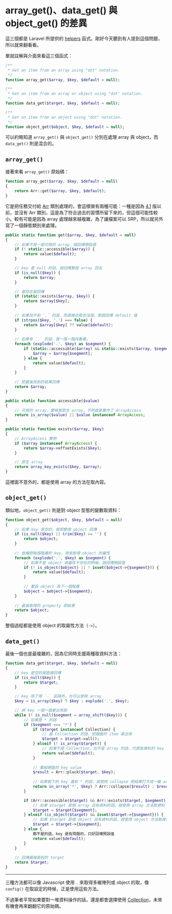 # array_get()、data_get() 與 object_get() 的差異

這三個都是 Laravel 所提供的 [helpers][] 函式。剛好今天聽到有人提到這個問題，所以就來翻看看。

單就註解與介面來看這三個函式：

```php
/**
 * Get an item from an array using "dot" notation.
 */
function array_get($array, $key, $default = null);

/**
 * Get an item from an array or object using "dot" notation.
 */
function data_get($target, $key, $default = null);

/**
 * Get an item from an object using "dot" notation.
 */
function object_get($object, $key, $default = null);
```

可以約略知道 `array_get()` 與 `object_get()` 分別在處理 array 與 object，而 `data_get()` 則是混合的。

## `array_get()`

接著來看 `array_get()` 原始碼：

```php
function array_get($array, $key, $default = null)
{
    return Arr::get($array, $key, $default);
}
```

它是把任務交付給 [Arr][] 類別處理的，會這樣做有兩種可能：一種是因為 [4.1](https://github.com/laravel/framework/blob/4.1/src/Illuminate/Support/helpers.php) 版以前，並沒有 Arr 類別，這是為了符合過去的習慣所留下來的，但這個可能性較小。較有可能是因為 array 處理越來越複雜，為了讓檔案可以 SRP，所以就另外寫了一個靜態類別來處理。

```php
public static function get($array, $key, $default = null)
{
    // 如果不是一個可用的 array，就回傳預設值
    if (! static::accessible($array)) {
        return value($default);
    }

    // key 是 null 的話，就回傳整個 array 回去
    if (is_null($key)) {
        return $array;
    }

    // 當存在就回傳
    if (static::exists($array, $key)) {
        return $array[$key];
    }
    
    // 如果找不到 `.` 的話，而直接存取也沒值，那就回傳 default 值
    if (strpos($key, '.') === false) {
        return $array[$key] ?? value($default);
    }
    
    // 如果有 `.` 的話，就一階一階找看看。
    foreach (explode('.', $key) as $segment) {
        if (static::accessible($array) && static::exists($array, $segment)) {
            $array = $array[$segment];
        } else {
            return value($default);
        }
    }
    
    // 把最後找到的結果回傳
    return $array;
}

public static function accessible($value)
{
    // 可用的 array，要嘛是原生 array，不然就是實作了 ArrayAccess
    return is_array($value) || $value instanceof ArrayAccess;
}

public static function exists($array, $key)
{
    // ArrayAccess 實例
    if ($array instanceof ArrayAccess) {
        return $array->offsetExists($key);
    }

    // 原生 array
    return array_key_exists($key, $array);
}
```

這裡面不意外的，都是使用 array 的方法在取內容。

## `object_get()`

類似地，`object_get()` 則是對 object 型態的變數取資料：

```php
function object_get($object, $key, $default = null)
{
    // 如果 key 是空的，就把整個 object 回傳
    if (is_null($key) || trim($key) == '') {
        return $object;
    }
    
    // 依續把每個階層的 key，用來取得 object 的屬性
    foreach (explode('.', $key) as $segment) {
        // 如果不是 object 或屬性不存在的時候，就回傳預設值
        if (! is_object($object) || ! isset($object->{$segment})) {
            return value($default);
        }
        
        // 重設 object 為下一個階層
        $object = $object->{$segment};
    }
    
    // 最後取得的 property 即結果
    return $object;
}
```

整個過程都是使用 object 的取屬性方法（`->`）。

## `data_get()`

最後一個也是最複雜的，因為它同時支援兩種取資料方法：

```php
function data_get($target, $key, $default = null)
{
    // key 是空的就直接回傳
    if (is_null($key)) {
        return $target;
    }

    // key 除了用 `.` 區隔外，也可以使用 array
    $key = is_array($key) ? $key : explode('.', $key);

    // 將 key 一個一個拿出來跑 
    while (! is_null($segment = array_shift($key))) {
        // 如果是 * 的話
        if ($segment === '*') {
            if ($target instanceof Collection) {
                // 是 Collection 的話，把裡面的 item 拿出來
                $target = $target->all();
            } elseif (! is_array($target)) {
                // 如果不是 Collection，也不是 array 的話，代表取資料的 key 有問題，直接回預設值
                return value($default);
            }
            
            // 重組裡面的 key value
            $result = Arr::pluck($target, $key);
            
            // 如果剩下的 key 還有 * 的話，就使用 collapse 把結果打平成一維 array，如果沒有 * 的話就直接回傳
            return in_array('*', $key) ? Arr::collapse($result) : $result;
        }

        if (Arr::accessible($target) && Arr::exists($target, $segment)) {
            // 如果 $target 是個 array 且有資料的話，就使用 array 方法取資料
            $target = $target[$segment];
        } elseif (is_object($target) && isset($target->{$segment})) {
            // 如果 $target 是個 object 且有資料的話，就使用 object 方法取資料
            $target = $target->{$segment};
        } else {
            都不是的話，key 是有問題的，只好回傳預設值
            return value($default);
        }
    }
    
    // 回傳最後取到的 target
    return $target;
}
```

---

三種方法都可以像 Javascript 使用 `.` 來取得多維陣列或 object 的取，像 `config()` 在取設定的時候，正是使用這些方法。

不過筆者平常如果要對一堆資料操作的話，還是都會選擇使用 [Collection][]，未來有機會再來翻翻它的原始碼。

[Arr]: https://github.com/laravel/framework/blob/v5.7.6/src/Illuminate/Support/Arr.php
[Collection]: https://github.com/laravel/framework/blob/v5.7.6/src/Illuminate/Support/Collection.php
[helpers]: https://github.com/laravel/framework/blob/v5.7.6/src/Illuminate/Support/helpers.php
